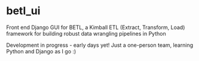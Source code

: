 # betl_ui
Front end Django GUI for BETL, a Kimball ETL (Extract, Transform, Load) framework for building robust data wrangling pipelines in Python


Development in progress - early days yet! Just a one-person team, learning Python and Django as I go :)
